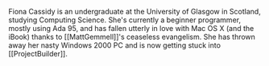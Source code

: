 

Fiona Cassidy is an undergraduate at the University of Glasgow in Scotland, studying Computing Science. She's currently a beginner programmer, mostly using Ada 95, and has fallen utterly in love with Mac OS X (and the iBook) thanks to [[MattGemmell]]'s ceaseless evangelism. She has thrown away her nasty Windows 2000 PC and is now getting stuck into [[ProjectBuilder]].